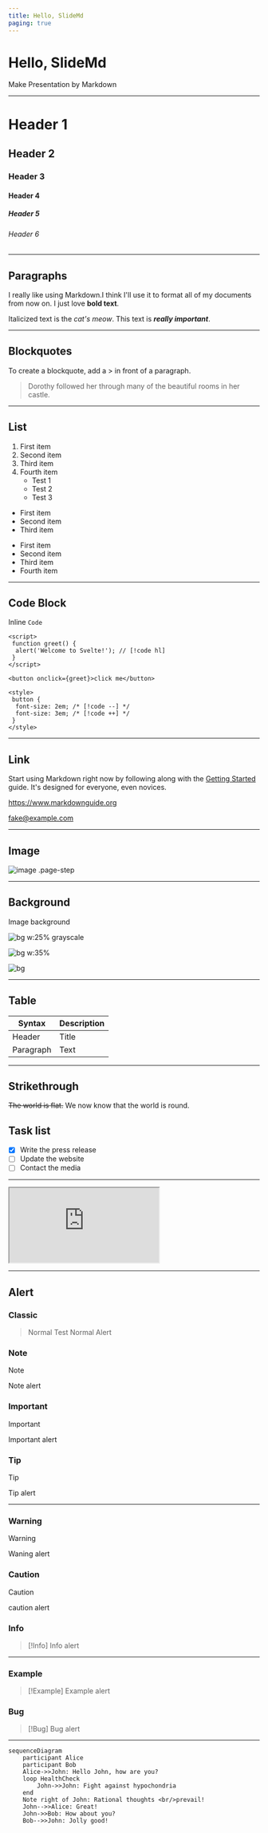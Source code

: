 ```yaml
---
title: Hello, SlideMd
paging: true
---
```


<!-- @_paging: skip -->

# Hello, SlideMd <!-- .text-red-500 .test -->

Make Presentation by Markdown

---

# Header 1

## Header 2

### Header 3

#### Header 4

##### Header 5

###### Header 6

---

## Paragraphs

I really like using Markdown.I think I'll use it to format all of my documents from now on.
I just love **bold text**.

Italicized text is the *cat's meow*.
This text is ***really important***.

---

## Blockquotes

To create a blockquote, add a > in front of a paragraph.

> Dorothy followed her through many of the beautiful rooms in her castle.

---

## List

1. First item
2. Second item
3. Third item
4. Fourth item
    - Test 1
    - Test 2
    - Test 3

- First item
- Second item
- Third item

* First item
* Second item
* Third item
* Fourth item

---

## Code Block

Inline `Code`

```svelte
<script>
 function greet() {
  alert('Welcome to Svelte!'); // [!code hl]
 }
</script>

<button onclick={greet}>click me</button>

<style>
 button {
  font-size: 2em; /* [!code --] */
  font-size: 3em; /* [!code ++] */
 }
</style>
```

---

## Link

Start using Markdown right now by following along with the [Getting Started](https://www.markdownguide.org/getting-started/) guide. It's designed for everyone, even novices.

<https://www.markdownguide.org>

<fake@example.com>

---

## Image

![image .page-step](/favicon.png)

---

## Background

Image background

![bg w:25% grayscale](https://fakeimg.pl/800x600/0288d1/fff/?text=A)

![bg w:35%](https://fakeimg.pl/800x600/02669d/fff/?text=B)

![bg ](https://fakeimg.pl/800x600/67b8e3/fff/?text=C)

---

## Table

| Syntax      | Description |
| ----------- | ----------- |
| Header      | Title       |
| Paragraph   | Text        |

---

## Strikethrough

~~The world is flat.~~ We now know that the world is round.

## Task list

- [x] Write the press release
- [ ] Update the website
- [ ] Contact the media

---

<iframe src="https://svelte.dev/" ></iframe>

---

## Alert

### Classic

> Normal
> Test Normal Alert

### Note

> [!Note]
> Note alert

### Important

> [!Important]
> Important alert

### Tip

> [!Tip]
> Tip alert

---

### Warning

> [!Warning]
> Waning alert

### Caution

> [!Caution]
> caution alert

### Info

>[!Info]
> Info alert

---

### Example

>[!Example]
> Example alert

### Bug

>[!Bug]
> Bug alert

---

```mermaid
sequenceDiagram
    participant Alice
    participant Bob
    Alice->>John: Hello John, how are you?
    loop HealthCheck
        John->>John: Fight against hypochondria
    end
    Note right of John: Rational thoughts <br/>prevail!
    John-->>Alice: Great!
    John->>Bob: How about you?
    Bob-->>John: Jolly good!
```
